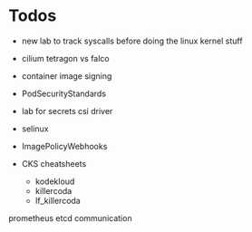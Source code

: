 
# Todos

* new lab to track syscalls before doing the linux kernel stuff
* cilium tetragon vs falco
* container image signing
* PodSecurityStandards
* lab for secrets csi driver
* selinux
* ImagePolicyWebhooks

* CKS cheatsheets 
  * kodekloud
  * killercoda
  * lf_killercoda

prometheus
etcd communication

